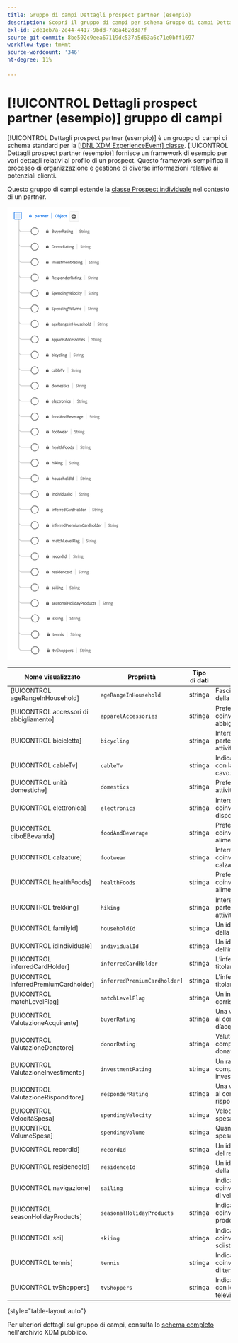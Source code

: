```yaml
---
title: Gruppo di campi Dettagli prospect partner (esempio)
description: Scopri il gruppo di campi per schema Gruppo di campi Dettagli prospect partner (esempio) (XDM).
exl-id: 2de1eb7a-2e44-4417-9bdd-7a8a4b2d3a7f
source-git-commit: 8be502c9eea67119dc537a5d63a6c71e0bff1697
workflow-type: tm+mt
source-wordcount: '346'
ht-degree: 11%

---
```


# [!UICONTROL Dettagli prospect partner (esempio)] gruppo di campi

[!UICONTROL Dettagli prospect partner (esempio)] è un gruppo di campi di schema standard per la [[!DNL XDM ExperienceEvent] classe](../../classes/experienceevent.md). [!UICONTROL Dettagli prospect partner (esempio)] fornisce un framework di esempio per vari dettagli relativi al profilo di un prospect. Questo framework semplifica il processo di organizzazione e gestione di diverse informazioni relative ai potenziali clienti.

Questo gruppo di campi estende la [classe Prospect individuale](https://experienceleague.adobe.com/docs/experience-platform/xdm/classes/prospect.html?lang=it) nel contesto di un partner.

![Diagramma del [!UICONTROL gruppo di campi Dettagli prospect partner (esempio)].](../../images/field-groups/partner/partner-prospect-details-sample.png)

| Nome visualizzato | Proprietà | Tipo di dati | Descrizione |
|---------------------------------------|-----------------------------|-----------|--------------------------------------------------|
| [!UICONTROL ageRangeInHousehold] | `ageRangeInHousehold` | stringa | Fascia di età all’interno della famiglia. |
| [!UICONTROL accessori di abbigliamento] | `apparelAccessories` | stringa | Preferenze o coinvolgimento in abbigliamento/accessori. |
| [!UICONTROL bicicletta] | `bicycling` | stringa | Interesse o partecipazione ad attività di bicicletta. |
| [!UICONTROL cableTv] | `cableTv` | stringa | Indica il coinvolgimento con la televisione via cavo. |
| [!UICONTROL unità domestiche] | `domestics` | stringa | Preferenze o impegno in attività nazionali. |
| [!UICONTROL elettronica] | `electronics` | stringa | Interesse o coinvolgimento in dispositivi elettronici. |
| [!UICONTROL ciboEBevanda] | `foodAndBeverage` | stringa | Preferenze o coinvolgimento in alimenti/bevande. |
| [!UICONTROL calzature] | `footwear` | stringa | Interesse o coinvolgimento in calzature. |
| [!UICONTROL healthFoods] | `healthFoods` | stringa | Preferenze o coinvolgimento negli alimenti per la salute. |
| [!UICONTROL trekking] | `hiking` | stringa | Interesse o partecipazione ad attività escursionistiche. |
| [!UICONTROL familyId] | `householdId` | stringa | Un identificatore univoco della famiglia. |
| [!UICONTROL idIndividuale] | `individualId` | stringa | Un identificatore univoco dell’individuo. |
| [!UICONTROL inferredCardHolder] | `inferredCardHolder` | stringa | L’inferenza di essere un titolare della carta. |
| [!UICONTROL inferredPremiumCardholder] | `inferredPremiumCardholder]` | stringa | L&#39;inferenza di essere un titolare di carta premium. |
| [!UICONTROL matchLevelFlag] | `matchLevelFlag` | stringa | Un indicatore del livello corrispondente. |
| [!UICONTROL ValutazioneAcquirente] | `buyerRating` | stringa | Una valutazione relativa al comportamento d’acquisto. |
| [!UICONTROL ValutazioneDonatore] | `donorRating` | stringa | Valutazione relativa al comportamento del donatore. |
| [!UICONTROL ValutazioneInvestimento] | `investmentRating` | stringa | Un rating relativo al comportamento di investimento. |
| [!UICONTROL ValutazioneRisponditore] | `responderRating` | stringa | Una valutazione relativa al comportamento del risponditore. |
| [!UICONTROL VelocitàSpesa] | `spendingVelocity` | stringa | Velocità o tasso di spesa. |
| [!UICONTROL VolumeSpesa] | `spendingVolume` | stringa | Quantità o volume di spesa. |
| [!UICONTROL recordId] | `recordId` | stringa | Un identificatore univoco del record. |
| [!UICONTROL residenceId] | `residenceId` | stringa | Un identificatore univoco della residenza. |
| [!UICONTROL navigazione] | `sailing` | stringa | Indica l’interesse o il coinvolgimento in attività di vela. |
| [!UICONTROL seasonHolidayProducts] | `seasonalHolidayProducts` | stringa | Indica le preferenze o il coinvolgimento nei prodotti per le vacanze. |
| [!UICONTROL sci] | `skiing` | stringa | Indica l’interesse o il coinvolgimento in attività sciistiche. |
| [!UICONTROL tennis] | `tennis` | stringa | Indica l’interesse o il coinvolgimento in attività di tennis. |
| [!UICONTROL tvShoppers] | `tvShoppers` | stringa | Indica il coinvolgimento con lo shopping televisivo. |

{style="table-layout:auto"}

Per ulteriori dettagli sul gruppo di campi, consulta lo [schema completo](https://github.com/adobe/xdm/blob/master/components/fieldgroups/profile/partner-prospect/merkle/prospect-details-partner-sample.schema.json) nell&#39;archivio XDM pubblico.
